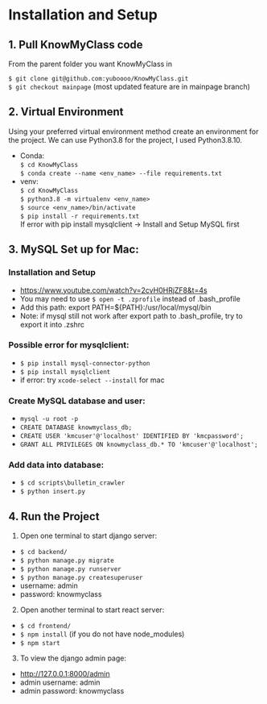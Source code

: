 # Installation and Setup
## 1. Pull KnowMyClass code
From the parent folder you want KnowMyClass in 

```$ git clone git@github.com:yuboooo/KnowMyClass.git``` \
```$ git checkout mainpage``` (most updated feature are in mainpage branch)


## 2. Virtual Environment
Using your preferred virtual environment method create an environment for the project. We can use Python3.8 for the project, I used Python3.8.10.

* Conda: \
```$ cd KnowMyClass``` \
```$ conda create --name <env_name> --file requirements.txt```
* venv: \
```$ cd KnowMyClass``` \
```$ python3.8 -m virtualenv <env_name>``` \
```$ source <env_name>/bin/activate``` \
```$ pip install -r requirements.txt``` \
If error with pip install mysqlclient -> Install and Setup MySQL first

## 3. MySQL Set up for Mac:
### Installation and Setup
- https://www.youtube.com/watch?v=2cvH0HRjZF8&t=4s
- You may need to use ```$ open -t .zprofile``` instead of .bash_profile
- Add this path: export PATH=${PATH}:/usr/local/mysql/bin
- Note: if mysql still not work after export path to .bash_profile, try to export it into .zshrc
### Possible error for mysqlclient:
- ```$ pip install mysql-connector-python```
- ```$ pip install mysqlclient```
- if error: try ```xcode-select --install``` for mac
### Create MySQL database and user:
- ```mysql -u root -p``` 
- ```CREATE DATABASE knowmyclass_db; ``` 
- ```CREATE USER 'kmcuser'@'localhost' IDENTIFIED BY 'kmcpassword';``` 
- ```GRANT ALL PRIVILEGES ON knowmyclass_db.* TO 'kmcuser'@'localhost'; ```
### Add data into database:
- ```$ cd scripts\bulletin_crawler```
- ```$ python insert.py```

## 4. Run the Project
1. Open one terminal to start django server:
- ```$ cd backend/```
- ```$ python manage.py migrate```
- ```$ python manage.py runserver```
- ```$ python manage.py createsuperuser```
- username: admin
- password: knowmyclass


2. Open another terminal to start react server:
- ```$ cd frontend/```
- ```$ npm install``` (if you do not have node_modules)
- ```$ npm start```

3. To view the django admin page:
- http://127.0.0.1:8000/admin
- admin username: admin
- admin password: knowmyclass
